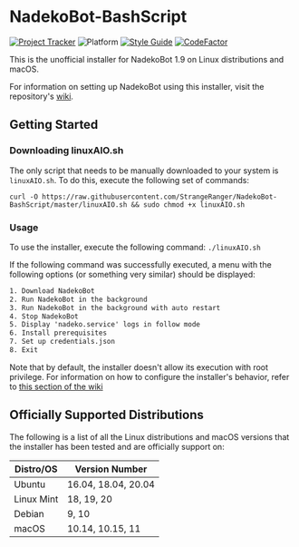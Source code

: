 # NadekoBot-BashScript

[![Project Tracker](https://img.shields.io/badge/repo%20status-Project%20Tracker-lightgrey)](https://randomserver.xyz/project-tracker.html#nadekobot-bashscript)
![Platform](https://img.shields.io/badge/platform-Linux%20|%20macOS-lightgrey)
[![Style Guide](https://img.shields.io/badge/code%20style-Style%20Guide-blueviolet)](https://github.com/StrangeRanger/bash-style-guide)
[![CodeFactor](https://www.codefactor.io/repository/github/strangeranger/nadekobot-bashscript/badge)](https://www.codefactor.io/repository/github/strangeranger/nadekobot-bashscript)

This is the unofficial installer for NadekoBot 1.9 on Linux distributions and macOS.

For information on setting up NadekoBot using this installer, visit the repository's [wiki](https://github.com/StrangeRanger/NadekoBot-BashScript/wiki).

## Getting Started

### Downloading linuxAIO.sh

The only script that needs to be manually downloaded to your system is `linuxAIO.sh`. To do this, execute the following set of commands:

`curl -O https://raw.githubusercontent.com/StrangeRanger/NadekoBot-BashScript/master/linuxAIO.sh && sudo chmod +x linuxAIO.sh`

### Usage

To use the installer, execute the following command: `./linuxAIO.sh`

If the following command was successfully executed, a menu with the following options (or something very similar) should be displayed:

``` txt
1. Download NadekoBot
2. Run NadekoBot in the background
3. Run NadekoBot in the background with auto restart
4. Stop NadekoBot
5. Display 'nadeko.service' logs in follow mode
6. Install prerequisites
7. Set up credentials.json
8. Exit
```

Note that by default, the installer doesn't allow its execution with root privilege. For information on how to configure the installer's behavior, refer to [this section of the wiki](https://github.com/StrangeRanger/NadekoBot-BashScript/wiki/Installer-Info)

## Officially Supported Distributions

The following is a list of all the Linux distributions and macOS versions that the installer has been tested and are officially support on:

| Distro/OS  | Version Number      |
| ---------- | ------------------- |
| Ubuntu     | 16.04, 18.04, 20.04 |
| Linux Mint | 18, 19, 20          |
| Debian     | 9, 10               |
| macOS      | 10.14, 10.15, 11    |
